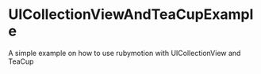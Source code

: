 UICollectionViewAndTeaCupExample
================================

A simple example on how to use rubymotion with UICollectionView and TeaCup
